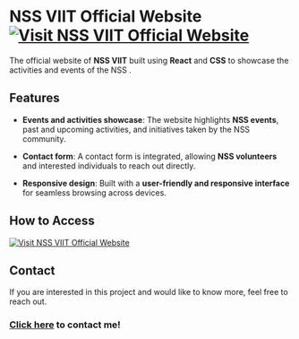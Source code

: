 # NSS VIIT Official Website [![Visit NSS VIIT Official Website](https://img.shields.io/badge/Visit%20NSS%20VIIT%20Website-Vercel-blue)](https://nss.viit.ac.in/)

The official website of **NSS VIIT** built using **React** and **CSS** to showcase the activities and events of the NSS .

## Features  
- **Events and activities showcase**: The website highlights **NSS events**, past and upcoming activities, and initiatives taken by the NSS community.
  
- **Contact form**: A contact form is integrated, allowing **NSS volunteers** and interested individuals to reach out directly.

- **Responsive design**: Built with a **user-friendly and responsive interface** for seamless browsing across devices.

## How to Access  
[![Visit NSS VIIT Official Website](https://img.shields.io/badge/Visit%20NSS%20VIIT%20Website-Vercel-blue)](https://nss.viit.ac.in/)

## Contact  
If you are interested in this project and would like to know more, feel free to reach out.

### [Click here](mailto:kedarrothe05@gmail.com?subject=Interest%20in%20Wealthify%20Project) to contact me!
